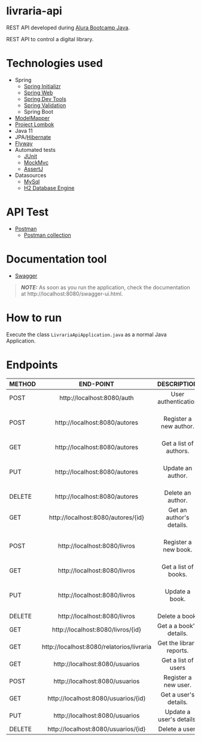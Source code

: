 # livraria-api
REST API developed during [Alura Bootcamp Java](https://www.alura.com.br/bootcamp/back-end-java/matriculas-abertas). 

REST API to control a digital library.

# Technologies used
* Spring
  - [Spring Initializr](https://start.spring.io/)
  - [Spring Web](https://spring.io/guides/gs/serving-web-content/)
  - [Spring Dev Tools](https://docs.spring.io/spring-boot/docs/1.5.16.RELEASE/reference/html/using-boot-devtools.html)
  - [Spring Validation](https://www.baeldung.com/spring-boot-bean-validation)
  - Spring Boot
* [ModelMapper](http://modelmapper.org/)
* [Project Lombok](https://projectlombok.org/)
* Java 11
* JPA/[Hibernate](https://hibernate.org/orm/)
* [Flyway](https://flywaydb.org/documentation/)
* Automated tests
  - [JUnit](https://junit.org/junit5/docs/current/user-guide/)
  - [MockMvc](https://www.baeldung.com/integration-testing-in-spring#3-mocking-web-context-beans/)
  - [AssertJ](https://assertj.github.io/doc/)
* Datasources
    - [MySql](https://www.mysql.com/)
    - [H2 Database Engine](https://www.h2database.com/html/cheatSheet.html)

# API Test
* [Postman](https://www.postman.com/)
  - [Postman collection](https://github.com/oluizeduardo/livraria-api/tree/main/postman)

# Documentation tool
* [Swagger](https://www.baeldung.com/swagger-2-documentation-for-spring-rest-api)
> **_NOTE:_**  As soon as you run the application, check the documentation at http://localhost:8080/swagger-ui.html.

# How to run
Execute the class `LivrariaApiApplication.java` as a normal Java Application.

# Endpoints

| METHOD        | END-POINT                     | DESCRIPTION                    | FIELDS                                         |
| ------------- |:-----------------------------:| :-----------------------------:|:----------------------------------------------:|
| POST          | http://localhost:8080/auth    |  User authentication           | login, password                                |
| POST          | http://localhost:8080/autores |  Register a new author.        | nome, dataNascimento, nacionalidade, curriculo |
| GET           | http://localhost:8080/autores |  Get a list of authors.        |    |
| PUT           | http://localhost:8080/autores |  Update an author.             | nome, dataNascimento, nacionalidade, curriculo   |
| DELETE        | http://localhost:8080/autores |  Delete an author.             |   |
| GET           | http://localhost:8080/autores/{id} |  Get an author's details. |    |
| POST          | http://localhost:8080/livros  |  Register a new book.          | titulo, dataLancamento, numeroPaginas, autor   |
| GET           | http://localhost:8080/livros  |  Get a list of books.          |    |
| PUT           | http://localhost:8080/livros |  Update a book.             | titulo, dataLancamento, numeroPaginas, autor   |
| DELETE        | http://localhost:8080/livros |  Delete a book.             |   |
| GET           | http://localhost:8080/livros/{id} |  Get a a book's details. |    |
| GET           | http://localhost:8080/relatorios/livraria  |  Get the library reports.          |    |
| GET           | http://localhost:8080/usuarios |  Get a list of users |    |
| POST          | http://localhost:8080/usuarios  |  Register a new user.          | login, nome, perfilId    |
| GET           | http://localhost:8080/usuarios/{id}  |  Get a user's details.          |    |
| PUT           | http://localhost:8080/usuarios |  Update a user's details.             | id, login, nome, perfilId   |
| DELETE        | http://localhost:8080/usuarios/{id} |  Delete a user.             |   |

